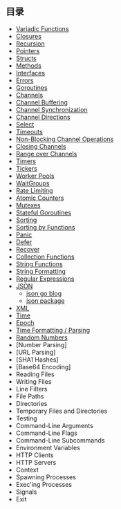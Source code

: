 ## 目录

- [Variadic Functions](VariadicFunctions/v_func.go)
- [Closures](closure/closures.go)
- [Recursion](recursion/recursion.go)
- [Pointers](pointers/pointers.go)
- [Structs](e_struct/e_struct.go)
- [Methods](methods/methods.go)
- [Interfaces](interface_e/e_interface.go)
- [Errors](e_errors/eerrors.go)
- [Goroutines](e_gorotine/e_groutine.go)
- [Channels](e_channels/e_channels.go)
- [Channel Buffering](channel_buf/channe_buf.go)
- [Channel Synchronization](channel_sync/channel_sync.go)
- [Channel Directions](channel_directions/channel_direction.go)
- [Select](e_select/e_select.go)
- [Timeouts](e_timeout/e_timeout.go)
- [Non-Blocking Channel Operations](none_block_channel_op/none_block_chan_operation.go)
- [Closing Channels](close_channel/close_channel.go)
- [Range over Channels](range_over_channel/range_over_channel.go)
- [Timers](e_timers/e_timer.go)
- [Tickers](e_ticker/e_ticker.go)
- [Worker Pools](worker_pools/worker_pools.go)
- [WaitGroups](e_wait_groups/e_wait_groups.go)
- [Rate Limiting](e_rate_limit/e_rate_limit.go)
- [Atomic Counters](e_atomic_counters/atomic_counters.go)
- [Mutexes](e_mutexes/e_mutexes.go)
- [Stateful Goroutines](stateful_goroutine/stateful_goroutine.go)
- [Sorting](e_sorts/sorts.go)
- [Sorting by Functions](sort_by_func/sort_by_func.go)
- [Panic](e_panic/panic.go)
- [Defer](e_defer/defer.go)
- [Recover](e_recover/recover.go)
- [Collection Functions](e_collection_func/collection_func.go)
- [String Functions](string_func/str_func.go)
- [String Formatting](e_str_fmt/str_fmt.go)
- [Regular Expressions](e_reg/e_reg.go)
- [JSON](e_json/json.go)
    - [json go blog](https://go.dev/blog/json)
    - [json package](https://pkg.go.dev/encoding/json)
- [XML](e_xml/xml.go)
- [Time](e_time/time.go)
- [Epoch](e_epoch/epoch.go)
- [Time Formatting / Parsing](time_fmt_parse/time_fmt_parse.go)
- [Random Numbers](e_random_num/random_num.go)
- [Number Parsing]
- [URL Parsing]
- [SHA1 Hashes]
- [Base64 Encoding]
- Reading Files
- Writing Files
- Line Filters
- File Paths
- Directories
- Temporary Files and Directories
- Testing
- Command-Line Arguments
- Command-Line Flags
- Command-Line Subcommands
- Environment Variables
- HTTP Clients
- HTTP Servers
- Context
- Spawning Processes
- Exec'ing Processes
- Signals
- Exit